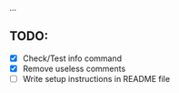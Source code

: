 ...

## TODO:
- [x] Check/Test info command
- [x] Remove useless comments
- [ ] Write setup instructions in README file
